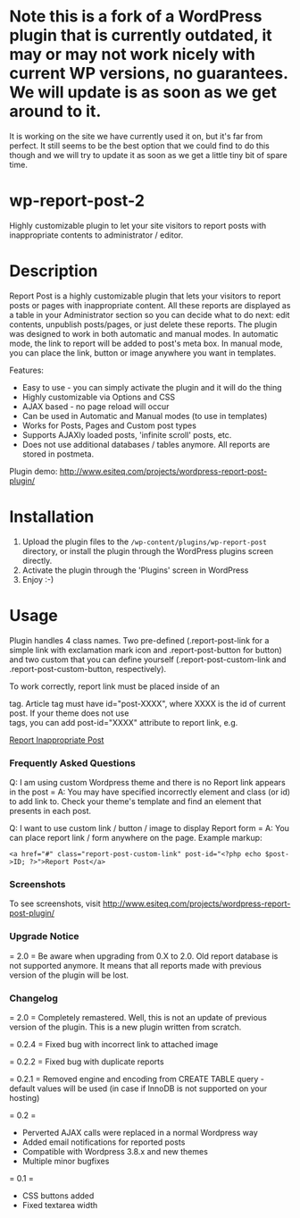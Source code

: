 # Note this is a fork of a WordPress plugin that is currently outdated, it may or may not work nicely with current WP versions, no guarantees. We will update is as soon as we get around to it. 

It is working on the site we have currently used it on, but it's far from perfect. It still seems to be the best option that we could find to do this though and we will try to update it as soon as we get a little tiny bit of spare time.  

# wp-report-post-2

Highly customizable plugin to let your site visitors to report posts with inappropriate contents to administrator / editor.

# Description

Report Post is a highly customizable plugin that lets your visitors to report posts or pages with inappropriate content. All these reports are displayed as a table in your Administrator section so you can decide what to do next: edit contents, unpublish posts/pages, or just delete these reports. The plugin was designed to work in both automatic and manual modes. In automatic mode, the link to report will be added to post's meta box. In manual mode, you can place the link, button or image anywhere you want in templates.

Features:

* Easy to use - you can simply activate the plugin and it will do the thing
* Highly customizable via Options and CSS
* AJAX based - no page reload will occur
* Can be used in Automatic and Manual modes (to use in templates)
* Works for Posts, Pages and Custom post types
* Supports AJAXly loaded posts, 'infinite scroll' posts, etc.
* Does not use additional databases / tables anymore. All reports are stored in postmeta.

Plugin demo: http://www.esiteq.com/projects/wordpress-report-post-plugin/

# Installation

1. Upload the plugin files to the `/wp-content/plugins/wp-report-post` directory, or install the plugin through the WordPress plugins screen directly.
2. Activate the plugin through the 'Plugins' screen in WordPress
3. Enjoy :-)

# Usage

Plugin handles 4 class names. Two pre-defined (.report-post-link for a simple link with exclamation mark icon and .report-post-button for button) and two custom that you can define yourself (.report-post-custom-link and .report-post-custom-button, respectively).

To work correctly, report link must be placed inside of an <article> tag. Article tag must have id="post-XXXX", where XXXX is the id of current post. If your theme does not use <article> tags, you can add post-id="XXXX" attribute to report link, e.g.

<a href="#" post-id="<?php echo $post->ID; ?>" class="report-post-link">Report Inappropriate Post</a> 

# Frequently Asked Questions

Q: I am using custom Wordpress theme and there is no Report link appears in the post =
A: You may have specified incorrectly element and class (or id) to add link to. Check your theme's template and find an element that presents in each post.

Q: I want to use custom link / button / image to display Report form =
A: You can place report link / form anywhere on the page. Example markup:

    <a href="#" class="report-post-custom-link" post-id="<?php echo $post->ID; ?>">Report Post</a>

# Screenshots

To see screenshots, visit http://www.esiteq.com/projects/wordpress-report-post-plugin/

# Upgrade Notice

= 2.0 =
Be aware when upgrading from 0.X to 2.0. Old report database is not supported anymore. It means that all reports made with previous version of the plugin will be lost. 

# Changelog

= 2.0 =
Completely remastered. Well, this is not an update of previous version of the plugin. This is a new plugin written from scratch.

= 0.2.4 =
Fixed bug with incorrect link to attached image

= 0.2.2 =
Fixed bug with duplicate reports

= 0.2.1 =
Removed engine and encoding from CREATE TABLE query - default values will be used (in case if InnoDB is not supported on your hosting)

= 0.2 =
* Perverted AJAX calls were replaced in a normal Wordpress way
* Added email notifications for reported posts
* Compatible with Wordpress 3.8.x and new themes
* Multiple minor bugfixes

= 0.1 =
* CSS buttons added
* Fixed textarea width
